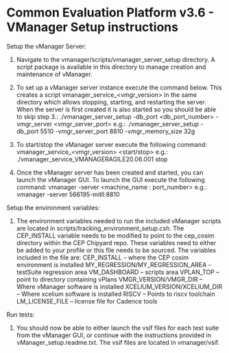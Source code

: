 [//]: # (Copyright 2022 Massachusetts Institute of Technology)

# Common Evaluation Platform v3.6 - VManager Setup instructions

Setup the vManager Server:
1. Navigate to the vmanager/scripts/vmanager_server_setup directory. A script package
   is available in this directory to manage creation and maintenance of vManager.

2. To set up a vManager server instance execute the command below. This creates 
   a script vmanager_service_<vmgr_version> in the same directory which allows 
   stopping, starting, and restarting the server. When the server is first created 
   it is also started so you should be able to skip step 3.: 
     ./vmanager_server_setup -db_port <db_port_number> -vmgr_server <vmgr_server_port>
     e.g.: ./vmanager_server_setup -db_port 5510 -vmgr_server_port 8810 -vmgr_memory_size 32g

3. To start/stop the vManager server execute the following command: 
     vmanager_service_<vmgr_version> <start/stop>
     e.g.: ./vmanager_service_VMANAGERAGILE20.06.001 stop

4. Once the vManager server has been created and started, you can launch the vManager 
   GUI. To launch the GUI execute the following command:
     vmanager -server <machine_name : port_number>
     e.g.: vmanager -server 566195-mitll:8810

Setup the environment variables:
1. The environment variables needed to run the included vManager scripts are located 
   in scripts/tracking_environment_setup.csh. The CEP_INSTALL variable needs to
   be modified to point to the cep_cosim directory within the CEP Chipyard repo. These
   variables need to either be added to your profile or this file needs to be sourced. 
   The variables included in the file are:
     CEP_INSTALL – where the CEP cosim environment is installed 
     MY_REGRESSION/MY_REGRESSION_AREA - testSuite regression area
     VM_DASHBOARD – scripts area
     VPLAN_TOP – point to directory containing vPlans
     VMGR_VERSION/VMGR_DIR – Where vManager software is installed
     XCELIUM_VERSION/XCELIUM_DIR – Where xcelium software is installed
     RISCV – Points to riscv toolchain
     LM_LICENSE_FILE – license file for Cadence tools

Run tests:
1. You should now be able to either launch the vsif files for each test suite from
   the vManager GUI, or continue with the instructions provided in vManager_setup.readme.txt.
   The vsif files are located in vmanager/vsif.
   
   
